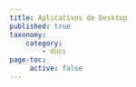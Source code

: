 ```yaml
---
title: Aplicativos de Desktop
published: true
taxonomy:
    category:
        - docs
page-toc:
     active: false
---
```


<br>
